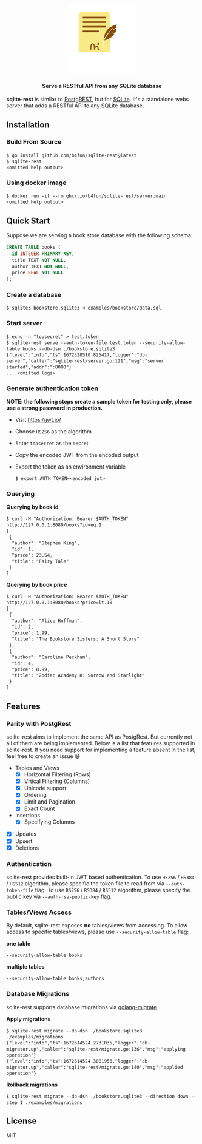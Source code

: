 <h3 align="center">
<a href="https://gtihub.com/b4fun/sqlite-rest">
<img src="docs/assets/logo.svg" width="180px" height="auto" style="inline-block">
</a>
</h3>

<h4 align="center">
Serve a RESTful API from any SQLite database
</h4>

**sqlite-rest** is similar to [PostgREST][postgrest], but for [SQLite][sqlite]. It's a standalone webs server that adds a RESTful API to any SQLite database.

[PostgREST]: https://postgrest.org/en/stable/
[SQLite]: https://www.sqlite.org/

## Installation

### Build From Source

```
$ go install github.com/b4fun/sqlite-rest@latest
$ sqlite-rest
<omitted help output>
```

### Using docker image

```
$ docker run -it --rm ghcr.io/b4fun/sqlite-rest/server:main
<omitted help output>
```

## Quick Start

Suppose we are serving a book store database with the following schema:

```sql
CREATE TABLE books (
  id INTEGER PRIMARY KEY,
  title TEXT NOT NULL,
  author TEXT NOT NULL,
  price REAL NOT NULL
);
```

### Create a database

```
$ sqlite3 bookstore.sqlite3 < examples/bookstore/data.sql
```

### Start server

```
$ echo -n "topsecret" > test.token
$ sqlite-rest serve --auth-token-file test.token --security-allow-table books --db-dsn ./bookstore.sqlite3
{"level":"info","ts":1672528510.825417,"logger":"db-server","caller":"sqlite-rest/server.go:121","msg":"server started","addr":":8080"}
... <omitted logs>
```

### Generate authentication token

**NOTE: the following steps create a sample token for testing only, please use a strong password in production.**

- Visit https://jwt.io/
- Choose `HS256` as the algorithm
- Enter `topsecret` as the secret
- Copy the encoded JWT from the encoded output
- Export the token as an environment variable

  ```
  $ export AUTH_TOKEN=<encoded jwt>
  ```


### Querying

**Querying by book id**

```
$ curl -H "Authorization: Bearer $AUTH_TOKEN" http://127.0.0.1:8080/books?id=eq.1
[
 {
  "author": "Stephen King",
  "id": 1,
  "price": 23.54,
  "title": "Fairy Tale"
 }
]
```

**Querying by book price**

```
$ curl -H "Authorization: Bearer $AUTH_TOKEN" http://127.0.0.1:8080/books?price=lt.10
[
 {
  "author": "Alice Hoffman",
  "id": 2,
  "price": 1.99,
  "title": "The Bookstore Sisters: A Short Story"
 },
 {
  "author": "Caroline Peckham",
  "id": 4,
  "price": 8.99,
  "title": "Zodiac Academy 8: Sorrow and Starlight"
 }
]
```

## Features

### Parity with PostgRest

sqlite-rest aims to implement the same API as PostgRest. But currently not all of them are being implemented. Below is a list that features supported in sqlite-rest. If you need support for implementing a feature absent in the list, feel free to create an issue :smile:

- Tables and Views
  - [x] Horizontal Filtering (Rows)
  - [x] Vrtical Filtering (Columns)
  - [x] Unicode support
  - [x] Ordering
  - [x] Limit and Pagination
  - [x] Exact Count
- Insertions
  - [x] Specifying Columns
- [x] Updates
- [x] Upsert
- [x] Deletions

### Authentication

sqlite-rest provides built-in JWT based authentication. To use `HS256` / `HS384` / `HS512` algorithm, please specific the token file to read from via `--auth-token-file` flag. To use `RS256` / `RS384` / `RS512` algorithm, please specify the public key via `--auth-rsa-public-key` flag.

### Tables/Views Access

By default, sqlite-rest exposes **no** tables/views from accessing. To allow access to specific tables/views, please use `--security-allow-table` flag:

**one table**

```
--security-allow-table books
```

**multiple tables**

```
--security-allow-table books,authors
```

### Database Migrations

sqlite-rest supports database migrations via [golang-migrate][golang-migrate].

**Apply migrations**

```
$ sqlite-rest migrate --db-dsn ./bookstore.sqlite3 ./examples/migrations
{"level":"info","ts":1672614524.2731035,"logger":"db-migrator.up","caller":"sqlite-rest/migrate.go:136","msg":"applying operation"}
{"level":"info","ts":1672614524.3081956,"logger":"db-migrator.up","caller":"sqlite-rest/migrate.go:140","msg":"applied operation"}
```

**Rollback migrations**

```
$ sqlite-rest migrate --db-dsn ./bookstore.sqlite3 --direction down --step 1 ./examples/migrations
```

[golang-migrate]: https://github.com/golang-migrate/migrate

## License

MIT